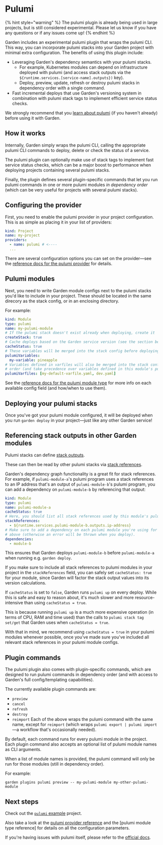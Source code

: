 # Pulumi

{% hint style="warning" %}
The pulumi plugin is already being used in large projects, but is still considered experimental. Please let us know if you have any questions or if any issues come up!
{% endhint %}

Garden includes an experimental pulumi plugin that wraps the pulumi CLI. This way, you can incorporate pulumi stacks into your Garden project with minimal extra configuration. The benefits of using this plugin include:
* Leveraging Garden's dependency semantics with your pulumi stacks.
  * For example, Kubernetes modules can depend on infrastructure deployed with pulumi (and access stack outputs via the `${runtime.services.[service-name].outputs})` key).
  * Deploy, preview, update, refresh or destroy pulumi stacks in dependency order with a single command.
* Fast incremental deploys that use Garden's versioning system in combination with pulumi stack tags to implement efficient service status checks.

We strongly recommend that you [learn about pulumi](https://www.pulumi.com/docs/) (if you haven't already) before using it with Garden.

## How it works

Internally, Garden simply wraps the pulumi CLI, calling the appropriate pulumi CLI commands to deploy, delete or check the status of a service.

The pulumi plugin can optionally make use of stack tags to implement fast service status checks, which can be a major boost to performance when deploying projects containing several pulumi stacks.

Finally, the plugin defines several plugin-specific commands that let you run pulumi commands in one or more pulumi modules _in dependency order_ (which can be very useful for projects with several pulumi stacks).

## Configuring the provider

First, you need to enable the pulumi provider in your project configuration. This is as simple as placing it in your list of providers:
```yaml
kind: Project
name: my-project
providers:
  - name: pulumi # <----
  ...
```
There are several configuration options you can set on the provider—see the [reference docs for the pulumi provider](../reference/providers/pulumi.md) for details.

## Pulumi modules

Next, you need to write Garden module configs next to the pulumi stacks you'd like to include in your project. These should be located in the same direcory as the stack config, or in an enclosing directory.

For example:
```yaml
kind: Module
type: pulumi
name: my-pulumi-module
# If the pulumi stack doesn't exist already when deploying, create it
createStack: true 
# Cache deploys based on the Garden service version (see the section below)
cacheStatus: true
# These variables will be merged into the stack config before deploying or previewing
pulumiVariables:
  my-variable: pineapple
# Variables defined in varfiles will also be merged into the stack config in declaration
# order (and take precedence over variables defined in this module's pulumiVariables).
pulumiVarfiles: [my-default-varfile.yaml, dev.yaml]
```
See the [reference docs for the pulumi module type](../reference/module-types/pulumi.md) for more info on each available config field (and how/when to use them).

## Deploying your pulumi stacks

Once you've got your pulumi module configured, it will be deployed when you run `garden deploy` in your project—just like any other Garden service!

## Referencing stack outputs in other Garden modules

Pulumi stacks can define [stack outputs](https://www.pulumi.com/docs/intro/concepts/stack/#outputs).

These can then be read by other pulumi stacks via [stack references](https://www.pulumi.com/docs/intro/concepts/stack/#stackreferences).

Garden's dependency graph functionality is a great fit for stack references. For example, if `pulumi-module-a`'s pulumi program uses a stack references to an IP address that's an output of `pulumi-module-b`'s pulumi program, you can add a dependency on `pulumi-module-b` by referencing that output:
```yaml
kind: Module
type: pulumi
name: pulumi-module-a
cacheStatus: true
# Here, you should list all stack references used by this module's pulumi program.
stackReferences:
  - ${runtime.services.pulumi-module-b.outputs.ip-address}
# Make sure to add a dependency on each pulumi module you're using for stack references
# above (otherwise an error will be thrown when you deploy).
dependencies:
  - module-b
```
This ensures that Garden deploys `pulumi-module-b` before `pulumi-module-a` when running e.g. `garden deploy`.

If you make sure to include all stack references to pulumi modules in your project in the `stackReferences` field, you can safely set `cacheStatus: true` for your module, since Garden will factor the stack output values into its version calculations.

If `cacheStatus` is set to `false`, Garden runs `pulumi up` on every deploy. While this is safe and easy to reason about, it's much slower and more resource-intensive than using `cacheStatus = true`.

This is because running `pulumi up` is a much more expensive operation (in terms of CPU, RAM and time used) than the calls to `pulumi stack tag set/get` that Garden uses when `cacheStatus = true`.

With that in mind, we recommend using `cacheStatus = true` in your pulumi modules whenever possible, once you've made sure you've included all relevant stack references in your pulumi module configs.

## Plugin commands

The pulumi plugin also comes with plugin-specific commands, which are designed to run pulumi commands in dependency order (and with access to Garden's full config/templating capabilities).

The currently available plugin commands are: 
* `preview`
* `cancel`
* `refresh`
* `destroy`
* `reimport`
Each of the above wraps the pulumi command with the same name, except for `reimport` (which wraps `pulumi export | pulumi import`—a workflow that's occasionally needed).

By default, each command runs for every pulumi module in the project. Each plugin command also accepts an optional list of pulumi module names as CLI arguments.

When a list of module names is provided, the pulumi command will only be run for those modules (still in dependency order).

For example:
```
garden plugins pulumi preview -- my-pulumi-module my-other-pulumi-module
```

## Next steps

Check out the [`pulumi` example](https://github.com/garden-io/garden/tree/0.12.47/examples/pulumi) project.

Also take a look at the [pulumi provider reference]() and the [pulumi module type reference] for details on all the configuration parameters.

If you're having issues with pulumi itself, please refer to the [official docs](https://www.pulumi.com/docs/).
